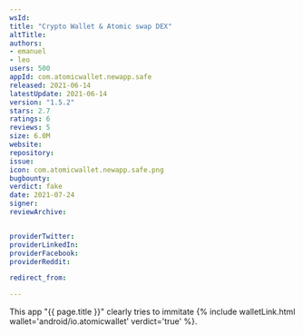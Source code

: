 ```yaml
---
wsId: 
title: "Crypto Wallet & Atomic swap DEX"
altTitle: 
authors:
- emanuel
- leo
users: 500
appId: com.atomicwallet.newapp.safe
released: 2021-06-14
latestUpdate: 2021-06-14
version: "1.5.2"
stars: 2.7
ratings: 6
reviews: 5
size: 6.0M
website: 
repository: 
issue: 
icon: com.atomicwallet.newapp.safe.png
bugbounty: 
verdict: fake
date: 2021-07-24
signer: 
reviewArchive:


providerTwitter: 
providerLinkedIn: 
providerFacebook: 
providerReddit: 

redirect_from:

---
```


This app "{{ page.title }}" clearly tries to immitate
{% include walletLink.html wallet='android/io.atomicwallet' verdict='true' %}.

